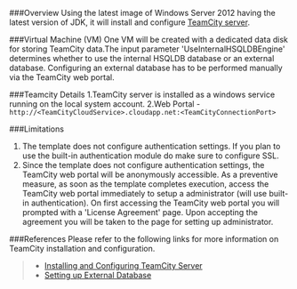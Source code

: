 ###Overview
Using the latest image of Windows Server 2012 having the latest version of JDK, it will install and configure [TeamCity server](https://www.jetbrains.com/teamcity/).

###Virtual Machine (VM)
One VM will be created with a dedicated data disk for storing TeamCity data.The input parameter 'UseInternalHSQLDBEngine' determines whether to use the internal HSQLDB database or an external database. Configuring an external database has to be performed manually via the TeamCity web portal.

###Teamcity Details
1.TeamCity server is installed as a windows service running on the local system account.
2.Web Portal - `http://<TeamCityCloudService>.cloudapp.net:<TeamCityConnectionPort>`

###Limitations
1. The template does not configure authentication settings. If you plan to use the built-in authentication module do make sure to configure SSL. 
2. Since the template does not configure authentication settings, the TeamCity web portal will be anonymously accessible. As a preventive measure, as soon as the template completes execution, access the TeamCity web portal immediately to setup a administrator (will use built-in authentication). On first accessing the TeamCity web portal you will prompted with a 'License Agreement' page. Upon accepting the agreement you will be taken to the page for setting up administrator.

###References
Please refer to the following links for more information on TeamCity installation and configuration.
> - [Installing and Configuring TeamCity Server](https://confluence.jetbrains.com/display/TCD8/Installing+and+Configuring+the+TeamCity+Server)
> - [Setting up External Database](https://confluence.jetbrains.com/display/TCD8/Setting+up+an+External+Database)
